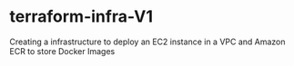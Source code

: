 # terraform-infra-V1
Creating a infrastructure to deploy  an EC2 instance in a VPC and Amazon ECR to store Docker Images
